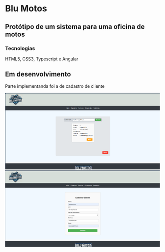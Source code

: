 # Blu Motos

## Protótipo de um sistema para uma oficina de motos

### Tecnologias 
HTML5, CSS3, Typescript e Angular

## Em desenvolvimento
Parte implementanda foi a de cadastro de cliente

![Pagina de Busca](blu-motos/public/assets/cadastro-cliente.png)
![Pagina de Cadastro](blu-motos/public/assets/cadastro-cliente-2.png)

